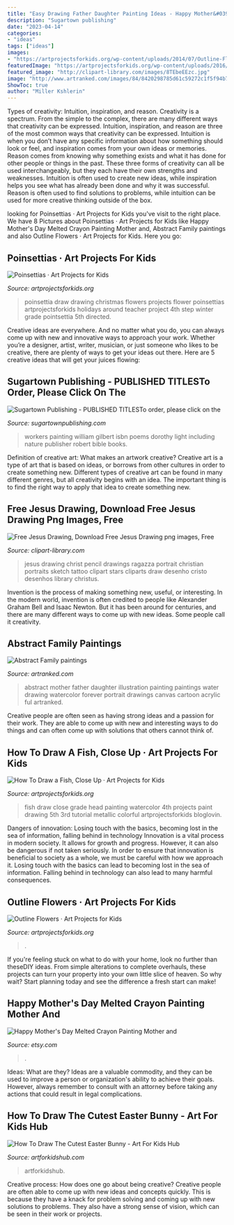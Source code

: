 ```yaml
---
title: "Easy Drawing Father Daughter Painting Ideas - Happy Mother&#039;s Day Melted Crayon Painting Mother And"
description: "Sugartown publishing"
date: "2023-04-14"
categories:
- "ideas"
tags: ["ideas"]
images:
- "https://artprojectsforkids.org/wp-content/uploads/2014/07/Outline-Flowers-650.jpg"
featuredImage: "https://artprojectsforkids.org/wp-content/uploads/2016/09/Draw-a-fish.jpg"
featured_image: "http://clipart-library.com/images/8TEbeEEzc.jpg"
image: "http://www.artranked.com/images/84/8420298785d61c59272c1f5f94b711ec.jpg"
ShowToc: true
author: "Miller Kshlerin"
---
```



Types of creativity: Intuition, inspiration, and reason.
Creativity is a spectrum. From the simple to the complex, there are many different ways that creativity can be expressed. Intuition, inspiration, and reason are three of the most common ways that creativity can be expressed. Intuition is when you don’t have any specific information about how something should look or feel, and inspiration comes from your own ideas or memories. Reason comes from knowing why something exists and what it has done for other people or things in the past. These three forms of creativity can all be used interchangeably, but they each have their own strengths and weaknesses. Intuition is often used to create new ideas, while inspiration helps you see what has already been done and why it was successful. Reason is often used to find solutions to problems, while intuition can be used for more creative thinking outside of the box.

	

		
looking for Poinsettias · Art Projects for Kids you've visit to the right place. We have 8 Pictures about Poinsettias · Art Projects for Kids like Happy Mother&#039;s Day Melted Crayon Painting Mother and, Abstract Family paintings and also Outline Flowers · Art Projects for Kids. Here you go:
		
    
## Poinsettias · Art Projects For Kids

<img loading=lazy src="https://artprojectsforkids.org/wp-content/uploads/2013/12/pointsettia-LR.jpg" onerror="this.onerror=null;this.src='https://tse2.mm.bing.net/th?id=OIP.lN2V8K1Ia945-eUJ9fRDQQHaHb&amp;pid=15.1';" alt="Poinsettias · Art Projects for Kids">

_Source: artprojectsforkids.org_

>poinsettia draw drawing christmas flowers projects flower poinsettias artprojectsforkids holidays around teacher project 4th step winter grade pointsettia 5th directed. 

	

Creative ideas are everywhere. And no matter what you do, you can always come up with new and innovative ways to approach your work. Whether you’re a designer, artist, writer, musician, or just someone who likes to be creative, there are plenty of ways to get your ideas out there. Here are 5 creative ideas that will get your juices flowing: 

    
## Sugartown Publishing - PUBLISHED TITLESTo Order, Please Click On The

<img loading=lazy src="http://sugartownpublishing.com/yahoo_site_admin/assets/images/Workers_comp_cover_300_dpi.69125142_std.jpg" onerror="this.onerror=null;this.src='https://tse4.mm.bing.net/th?id=OIP.53Egvqji2pXJa0mJqwiecgAAAA&amp;pid=15.1';" alt="Sugartown Publishing - PUBLISHED TITLESTo order, please click on the">

_Source: sugartownpublishing.com_

>workers painting william gilbert isbn poems dorothy light including nature publisher robert bible books. 

	

Definition of creative art: What makes an artwork creative?
Creative art is a type of art that is based on ideas, or borrows from other cultures in order to create something new. 
Different types of creative art can be found in many different genres, but all creativity begins with an idea. The important thing is to find the right way to apply that idea to create something new.

    
## Free Jesus Drawing, Download Free Jesus Drawing Png Images, Free

<img loading=lazy src="http://clipart-library.com/images/8TEbeEEzc.jpg" onerror="this.onerror=null;this.src='https://tse2.mm.bing.net/th?id=OIP.rP8V-ga7SC9nmvYWbBjk5QHaKl&amp;pid=15.1';" alt="Free Jesus Drawing, Download Free Jesus Drawing png images, Free">

_Source: clipart-library.com_

>jesus drawing christ pencil drawings ragazza portrait christian portraits sketch tattoo clipart stars cliparts draw desenho cristo desenhos library christus. 

	

Invention is the process of making something new, useful, or interesting. In the modern world, invention is often credited to people like Alexander Graham Bell and Isaac Newton. But it has been around for centuries, and there are many different ways to come up with new ideas. Some people call it creativity.

    
## Abstract Family Paintings

<img loading=lazy src="http://www.artranked.com/images/84/8420298785d61c59272c1f5f94b711ec.jpg" onerror="this.onerror=null;this.src='https://tse1.mm.bing.net/th?id=OIP.z92O6H9H3r3JYo3pEdSgSAHaLs&amp;pid=15.1';" alt="Abstract Family paintings">

_Source: artranked.com_

>abstract mother father daughter illustration painting paintings water drawing watercolor forever portrait drawings canvas cartoon acrylic ful artranked. 

	

Creative people are often seen as having strong ideas and a passion for their work. They are able to come up with new and interesting ways to do things and can often come up with solutions that others cannot think of.

    
## How To Draw A Fish, Close Up · Art Projects For Kids

<img loading=lazy src="https://artprojectsforkids.org/wp-content/uploads/2016/09/Draw-a-fish.jpg" onerror="this.onerror=null;this.src='https://tse2.mm.bing.net/th?id=OIP.2HOcZC-BT0KZ55a_goeazAHaFu&amp;pid=15.1';" alt="How To Draw a Fish, Close Up · Art Projects for Kids">

_Source: artprojectsforkids.org_

>fish draw close grade head painting watercolor 4th projects paint drawing 5th 3rd tutorial metallic colorful artprojectsforkids bloglovin. 

	

Dangers of innovation: Losing touch with the basics, becoming lost in the sea of information, falling behind in technology
Innovation is a vital process in modern society. It allows for growth and progress. However, it can also be dangerous if not taken seriously. In order to ensure that innovation is beneficial to society as a whole, we must be careful with how we approach it. Losing touch with the basics can lead to becoming lost in the sea of information. Falling behind in technology can also lead to many harmful consequences.

    
## Outline Flowers · Art Projects For Kids

<img loading=lazy src="https://artprojectsforkids.org/wp-content/uploads/2014/07/Outline-Flowers-650.jpg" onerror="this.onerror=null;this.src='https://tse3.mm.bing.net/th?id=OIP.JKTiXHFdkMhSMEZHlMipsQHaFW&amp;pid=15.1';" alt="Outline Flowers · Art Projects for Kids">

_Source: artprojectsforkids.org_

>. 

	

If you're feeling stuck on what to do with your home, look no further than theseDIY ideas. From simple alterations to complete overhauls, these projects can turn your property into your own little slice of heaven. So why wait? Start planning today and see the difference a fresh start can make!

    
## Happy Mother&#039;s Day Melted Crayon Painting Mother And

<img loading=lazy src="https://img0.etsystatic.com/009/0/5988918/il_570xN.442784368_nsks.jpg" onerror="this.onerror=null;this.src='https://tse1.mm.bing.net/th?id=OIP.F78eAoaY7OST5Rttxpne9QHaJ4&amp;pid=15.1';" alt="Happy Mother&#039;s Day Melted Crayon Painting Mother and">

_Source: etsy.com_

>. 

	

Ideas: What are they?
Ideas are a valuable commodity, and they can be used to improve a person or organization's ability to achieve their goals. However, always remember to consult with an attorney before taking any actions that could result in legal complications.

    
## How To Draw The Cutest Easter Bunny - Art For Kids Hub

<img loading=lazy src="https://www.artforkidshub.com/wp-content/uploads/2018/03/How-To-Draw-The-Cutest-Easter-Bunny-feature.jpg" onerror="this.onerror=null;this.src='https://tse1.mm.bing.net/th?id=OIP.b15aRm0HMJe2Vn2pdzrGSgHaEK&amp;pid=15.1';" alt="How To Draw The Cutest Easter Bunny - Art For Kids Hub">

_Source: artforkidshub.com_

>artforkidshub. 

	

Creative process: How does one go about being creative?
Creative people are often able to come up with new ideas and concepts quickly. This is because they have a knack for problem solving and coming up with new solutions to problems. They also have a strong sense of vision, which can be seen in their work or projects.

